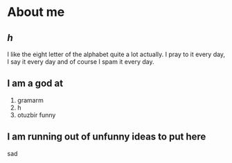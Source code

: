 # About me
## *h*
I like the eight letter of the alphabet quite a lot actually.
I pray to it every day, I say it every day and of course I spam it every day.

## I am a god at
1. gramarm
2. h
31. otuzbir funny

## I am running out of unfunny ideas to put here
sad
